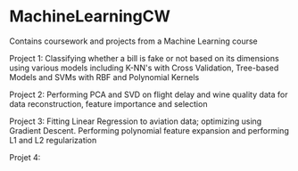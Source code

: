# MachineLearningCW

Contains coursework and projects from a Machine Learning course

Project 1: Classifying whether a bill is fake or not based on its dimensions using various models including K-NN's with Cross Validation, Tree-based Models and SVMs with RBF and Polynomial Kernels

Project 2: Performing PCA and SVD on flight delay and wine quality data for data reconstruction, feature importance and selection

Project 3: Fitting Linear Regression to aviation data; optimizing using Gradient Descent. Performing polynomial feature expansion and performing L1 and L2 regularization

Projet 4: 


